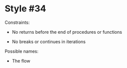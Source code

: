 Style #34
==============================

Constraints:

- No returns before the end of procedures or functions

- No breaks or continues in iterations

Possible names:

- The flow

